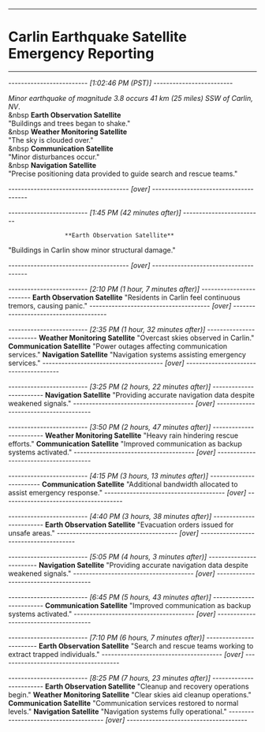 -------------------------
# Carlin Earthquake Satellite Emergency Reporting

---

------------------------- *[1:02:46 PM (PST)]* -------------------------

*Minor earthquake of magnitude 3.8 occurs 41 km (25 miles) SSW of Carlin, NV*.    
&nbsp **Earth Observation Satellite**  
"Buildings and trees began to shake."    
&nbsp **Weather Monitoring Satellite**  
"The sky is clouded over."    
&nbsp **Communication Satellite**  
"Minor disturbances occur."    
&nbsp **Navigation Satellite**  
"Precise positioning data provided to guide search and rescue teams."    

-------------------------------------- *[over]* --------------------------------------


------------------------- *[1:45 PM (42 minutes after)]* -------------------------

                    **Earth Observation Satellite**
                    
"Buildings in Carlin show minor structural damage."

-------------------------------------- *[over]* --------------------------------------


------------------------- *[2:10 PM (1 hour, 7 minutes after)]* ------------------------
                    **Earth Observation Satellite**
"Residents in Carlin feel continuous tremors, causing panic."
-------------------------------------- *[over]* --------------------------------------

------------------------- *[2:35 PM (1 hour, 32 minutes after)]* ------------------------
                    **Weather Monitoring Satellite**
"Overcast skies observed in Carlin."
                    **Communication Satellite**
"Power outages affecting communication services."
                    **Navigation Satellite**
"Navigation systems assisting emergency services."
-------------------------------------- *[over]* --------------------------------------

------------------------- *[3:25 PM (2 hours, 22 minutes after)]* ------------------------
                    **Navigation Satellite**
"Providing accurate navigation data despite weakened signals."
-------------------------------------- *[over]* --------------------------------------

------------------------- *[3:50 PM (2 hours, 47 minutes after)]* ------------------------
                    **Weather Monitoring Satellite**
"Heavy rain hindering rescue efforts."
                    **Communication Satellite**
"Improved communication as backup systems activated."
-------------------------------------- *[over]* --------------------------------------

------------------------- *[4:15 PM (3 hours, 13 minutes after)]* ------------------------
                    **Communication Satellite**
"Additional bandwidth allocated to assist emergency response."
-------------------------------------- *[over]* --------------------------------------

------------------------- *[4:40 PM (3 hours, 38 minutes after)]* ------------------------
                    **Earth Observation Satellite**
"Evacuation orders issued for unsafe areas."
-------------------------------------- *[over]* --------------------------------------

------------------------- *[5:05 PM (4 hours, 3 minutes after)]* ------------------------
                    **Navigation Satellite**
"Providing accurate navigation data despite weakened signals."
-------------------------------------- *[over]* --------------------------------------

------------------------- *[6:45 PM (5 hours, 43 minutes after)]* ------------------------
                    **Communication Satellite**
"Improved communication as backup systems activated."
-------------------------------------- *[over]* --------------------------------------

------------------------- *[7:10 PM (6 hours, 7 minutes after)]* ------------------------
                    **Earth Observation Satellite**
"Search and rescue teams working to extract trapped individuals."
-------------------------------------- *[over]* --------------------------------------

------------------------- *[8:25 PM (7 hours, 23 minutes after)]* ------------------------
                    **Earth Observation Satellite**
"Cleanup and recovery operations begin."
                    **Weather Monitoring Satellite**
"Clear skies aid cleanup operations."
                    **Communication Satellite**
"Communication services restored to normal levels."
                    **Navigation Satellite**
"Navigation systems fully operational."
-------------------------------------- *[over]* --------------------------------------
